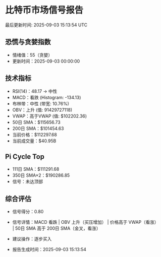 # 比特币市场信号报告

最后更新时间: 2025-09-03 15:13:54 UTC

## 恐慌与贪婪指数
- 情绪值：55（贪婪）
- 更新时间：2025-09-03 00:00:00

## 技术指标
- RSI(14)：48.17 → 中性
- MACD：看跌 (Histogram: -134.13)
- 布林带：中性 (带宽: 10.76%)
- OBV：上升 (值: 91429727118)
- VWAP：高于VWAP (值: $102202.36)
- 50日 SMA：$115656.73
- 200日 SMA：$101454.63
- 当前价格：$112297.68
- 当前成交量：$40.95B

## Pi Cycle Top
- 111日 SMA：$111291.68
- 350日 SMA×2：$190286.85
- 信号：未达顶部

## 综合评估
- 信号得分：0.80
- 信号详情：MACD 看跌 | OBV 上升（买压增加） | 价格高于 VWAP（看涨） | 50日 SMA 高于 200日 SMA（金叉，看涨）
- 建议操作：逐步买入

- 报告生成时间：2025-09-03 15:13:54